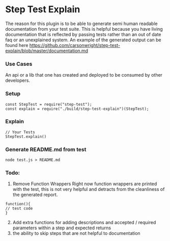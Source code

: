 # Step Test Explain
The reason for this plugin is to be able to generate semi human readable documentation from your test suite. This is helpful because you have living documentation that is reflected by passing tests rather than an out of date faq or an unexplained system. An example of the generated output can be found here https://github.com/carsonwright/step-test-explain/blob/master/documentation.md

### Use Cases
An api or a lib that one has created and deployed to be consumed by other developers.

### Setup
```
const StepTest = require("step-test");
const explain = require("./build/step-test-explain")(StepTest);

```


### Explain
```
// Your Tests
StepTest.explain()
```

### Generate README.md from test
```
node test.js > README.md
```

### Todo:
1. Remove Function Wrappers
Right now function wrappers are printed with the test, this is not very helpful and detracts from the cleanliness of the generated report.
```
function(){
// test code
}
```
2. Add extra functions for adding descriptions and accepted / required parameters within a step and expected returns
3. the ability to skip steps that are not helpful to documentation
